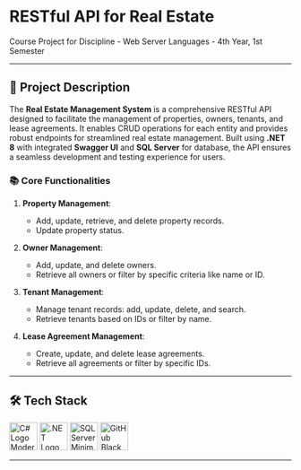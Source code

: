 # **RESTful API for Real Estate**
Course Project for Discipline - Web Server Languages - 4th Year, 1st Semester

---


## 📝 **Project Description**

The **Real Estate Management System** is a comprehensive RESTful API designed to facilitate the management of properties, owners, tenants, and lease agreements. It enables CRUD operations for each entity and provides robust endpoints for streamlined real estate management. Built using **.NET 8** with integrated **Swagger UI** and **SQL Server** for database, the API ensures a seamless development and testing experience for users.

### 📚 **Core Functionalities**
1. **Property Management**:
   - Add, update, retrieve, and delete property records.
   - Update property status.

2. **Owner Management**:
   - Add, update, and delete owners.
   - Retrieve all owners or filter by specific criteria like name or ID.

3. **Tenant Management**:
   - Manage tenant records: add, update, delete, and search.
   - Retrieve tenants based on IDs or filter by name.

4. **Lease Agreement Management**:
   - Create, update, and delete lease agreements.
   - Retrieve all agreements or filter by specific IDs.

---

## 🛠️ **Tech Stack**

<p align="left">
  <img src="https://cdn.worldvectorlogo.com/logos/c--4.svg" alt="C# Logo Modern" width="50"/>
  <img src="https://upload.wikimedia.org/wikipedia/commons/e/ee/.NET_Core_Logo.svg" alt=".NET Logo" width="50"/>
  <img src="https://www.svgrepo.com/show/303229/microsoft-sql-server-logo.svg" alt="SQL Server Minimal Logo" width="50"/>
  <img src="https://cdn.jsdelivr.net/gh/devicons/devicon/icons/github/github-original.svg" alt="GitHub Black Logo" width="50"/>
</p>


---

